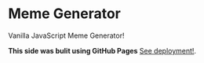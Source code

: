 # Meme Generator

Vanilla JavaScript Meme Generator!

**This side was bulit using GitHub Pages** [See deployment!](https://mateusz0612.github.io/MemGenerator/).

